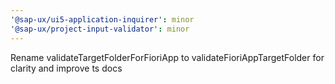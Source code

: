 ```yaml
---
'@sap-ux/ui5-application-inquirer': minor
'@sap-ux/project-input-validator': minor
---
```


Rename validateTargetFolderForFioriApp to validateFioriAppTargetFolder for clarity and improve ts docs
